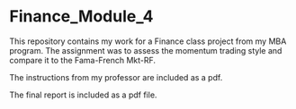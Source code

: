 # Finance_Module_4
This repository contains my work for a Finance class project from my MBA program. The assignment was to assess the momentum trading style and compare it to the Fama-French Mkt-RF.

The instructions from my professor are included as a pdf.

The final report is included as a pdf file.
